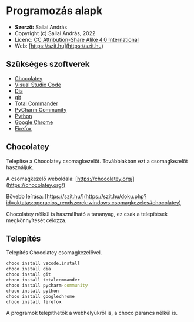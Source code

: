 # Programozás alapk

* **Szerző:** Sallai András
* Copyright (c) Sallai András, 2022
* Licenc: [CC Attribution-Share Alike 4.0 International](https://creativecommons.org/licenses/by-sa/4.0/)
* Web: [https://szit.hu](https://szit.hu)

## Szükséges szoftverek

* [Chocolatey](https://chocolatey.org/)
* [Visual Studio Code](https://code.visualstudio.com/)
* [Dia](http://dia-installer.de/)
* [git](https://git-scm.com/)
* [Total Commander](https://www.ghisler.com/)
* [PyCharm Community](https://www.jetbrains.com/pycharm/download/)
* [Python](https://www.python.org/)
* [Google Chrome](https://www.google.com/intl/hu_hu/chrome/)
* [Firefox](https://www.mozilla.org/hu/firefox/)

## Chocolatey

Telepítse a Chocolatey csomagkezelőt. Továbbiakban ezt a csomagkezelőt használjuk.

A csomagkezelő weboldala:
[https://chocolatey.org/](https://chocolatey.org/)

Bővebb leírása:
[https://szit.hu/](https://szit.hu/doku.php?id=oktatas:operacios_rendszerek:windows:csomagkezeles#chocolatey)

Chocolatey nélkül is használható a tananyag, ez csak a telepítések megkönnyítését célozza.

## Telepítés

Telepítés Chocolatey csomagkezelővel.

```cmd
choco install vscode.install 
choco install dia
choco install git
choco install totalcommander
choco install pycharm-community
choco install python
choco install googlechrome
choco install firefox
```

A programok telepíthetők a webhelyükről is, a choco parancs nélkül is.
